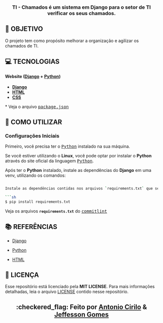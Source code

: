 <h3 align="center">

TI - Chamados é um sistema em **Django** para o setor de TI verificar os seus chamados. 

</h3>

## **:rocket: OBJETIVO**

O projeto tem como propósito melhorar a organização e agilizar os chamados de TI.

## **:computer: TECNOLOGIAS**


#### **Website** ([Django][Django] + [Python][Python])

  - **[Django][Django]**
  - **[HTML][HTML]**
  - **[CSS][CSS]**

  \* Veja o arquivo <kbd>[package.json](./sources/website/package.json)</kbd>



## **:wine_glass: COMO UTILIZAR**

### Configurações Iniciais

Primeiro, você precisa ter o <kbd>[Python](https://www.python.org/downloads/)</kbd> instalado na sua máquina. 

Se você estiver utilizando o **Linux**, você pode optar por instalar o **Python** através do site oficial da linguagem <kbd>[Python](https://www.python.org/downloads/)</kbd>.

Após ter o **Python** instalado, instale as dependências do **Django** em uma venv, utilizando os comandos:

```sh

Instale as dependências contidas nos arquivos `requirements.txt` que se encontram na raíz do repositório (para o gerenciamento de commits). Para instalar as dependências, basta abrir o terminal no diretório e digitar o comando:

```sh
$ pip install requirements.txt

```

Veja os arquivos **`requirements.txt`** do <kbd>[commitlint](./requirements.txt)</kbd>


## **:books: REFERÊNCIAS**

- [Django](https://www.djangoproject.com/)

- [Python](https://www.python.org/)
- [HTML](https://www.w3schools.com/html/)

## **:page_with_curl: LICENÇA**

Esse repositório está licenciado pela **MIT LICENSE**. Para mais informações detalhadas, leia o arquivo [LICENSE](./LICENSE) contido nesse repositório. 

<h2 align="center">:checkered_flag: Feito por  <a href="https://www.linkedin.com/in/antonio-cirilo-997bab17b/">Antonio Cirilo</a> & <a href="https://www.linkedin.com/in/jeffesson-gomes-2b36911aa/">Jeffesson Gomes</a></h2>


<!-- Techs -->

[Django]: https://www.djangoproject.com/

[HTML]: https://www.w3schools.com/html/

[CSS]: https://www.w3schools.com/w3css/defaulT.asp
[Python]: https://www.python.org/